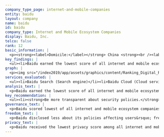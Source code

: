 ```yaml
---
company_type_page: internet-and-mobile-companies
entity: baidu
layout: company
name: baidu
id: baidu
company_type: Internet and Mobile Ecosystem Companies
display: Baidu, Inc.
telco: false
rank: 12
basic_information: | 
  <p><strong><label>Domicile:</label></strong> China <strong><br /><label>Link:</label> </strong><a href="https://www.baidu.com" target="_blank" rel="noopener"> https://www.baidu.com </a><br /><strong><label>Download Company Report:</label></strong> <a href="https://rankingdigitalrights.org/index2018/assets/static/download/Baidu.pdf" target="_blank" rel="noopener">English</a> |&nbsp;<a href="https://rankingdigitalrights.org/index2018/assets/static/download/baidu_chinese.pdf" target="_blank" rel="noopener">Chinese</a></p>
key_findings: | 
  <ul><li>Baidu earned the lowest score of all internet and mobile ecosystem companies in the Index, disclosing almost nothing about policies affecting freedom of expression and privacy.</li><li>Baidu disclosed less about its process for censoring content and restricting user accounts than any other internet and mobile ecosystem company evaluated.</li><li>Baidu improved its disclosure of how it handles user information, including disclosure of the types of user information it may collect, but disclosed less about privacy-related policies than any of its peers.</li></ul>
graph: | 
  <p><img src="/index2019/app/assets/graphics/content/Ranking_Digital_Rights_2018_Corporate_Accountability_Index.png" /></p>
services_evaluated: | 
  <ul><li>Baidu Search (Search engine)</li><li>Baidu Cloud (Cloud service)</li><li>Baidu PostBar (Social networking &amp; blog)</li></ul>
analysis_text: | 
  <p>Baidu earned the lowest score of all internet and mobile ecosystem companies evaluated, disclosing almost no information about its policies and practices affecting users&rsquo; freedom of expression and privacy. The company improved its disclosure of its handling of user information, including its disclosure of options users have to control if their information is used for targeted advertising. However, the company still fell short of meeting basic benchmarks for protecting users&rsquo; freedom of expression and privacy. While the <a href="https://freedomhouse.org/report/freedom-net/2017/china/" target="\">Chinese internet environment</a> is one of the most restrictive in the world, Baidu can still improve its transparency about basic policies affecting freedom of expression and privacy in key areas. The fact that Tencent outperformed Baidu on several such indicators shows that Baidu&rsquo;s poor performance cannot be attributed to China&rsquo;s restrictive legal and political environment alone.</p>
key_recommendation: | 
  <ul><li><strong>Be more transparent about security policies.</strong> Baidu should improve its disclosure of what it does to keep user information secure, including by communicating its policies for responding to data breaches.</li><li><strong>Increase transparency about private requests.</strong> Baidu can improve its disclosure about its processes for responding to private requests to restrict content or accounts and for user information.</li><li><strong>Improve grievance and remedy mechanisms.</strong> Baidu should disclose clear mechanisms for users to submit complaints related to freedom of expression and privacy.</li></ul><p><strong>Baidu Inc.</strong> provides internet search, cloud storage, social networking, and other services in China and internationally.<br /><strong><label>Industry: </label></strong>Internet Software and Services <br /><strong><label>Market cap: </label></strong>USD 87.3 billion <br /><strong><label>Stock symbol: </label></strong>NasdaqGS: BIDU</p>
governance_text: | 
  <p>Baidu scored lowest of all internet and mobile ecosystem companies in the Governance category. The company made a commitment to respect users&rsquo; privacy, although it fell short of committing to protect privacy as a human right (G1). The company disclosed no evidence of senior-level oversight on freedom of expression or privacy issues (G2), or of employee training or a whistleblower program related to these issues (G3). It failed to disclose if it conducts human rights due diligence (G4), or if the company engages with stakeholders on freedom of expression or privacy issues (G5). China&rsquo;s political and legal environment strongly discourages companies from making human rights commitments, but Baidu could still improve its disclosure of grievance and remedy mechanisms (G6).</p>
freedom_text: | 
  <p>Baidu disclosed less about its policies affecting users&rsquo; freedom of expression than any other internet and mobile ecosystem company evaluated, including Tencent. <br /><br /><strong> Content and account restrictions:</strong> Baidu disclosed less than all other internet and mobile ecosystem companies about the rules pertaining to different services and how they are enforced (F3, F4, F8). The company received some credit for its disclosure of what types of content or activities it prohibits on its services (F3), but disclosed no data about the volume and nature of content or accounts it restricts for violating these rules. Baidu did not commit to notify users when their content or accounts have been censored (F8).<br /><br /><strong>Content and account restriction requests:</strong> Baidu was one of only two internet and mobile ecosystem companies to receive no credit on these indicators, along with Samsung (F5-F7). It did not disclose any information about its process for responding to government or private requests to restrict content or accounts (F5), nor did it publish data about the requests it received and with which it complied (F6, F7).<br /><br /><strong>Identity policy:</strong> The company disclosed it requires users to verify their identities for all services (F11). Service providers offering internet access or information-related services in China are <a href="https://www.accessnow.org/closer-look-chinas-cybersecurity-law-cybersecurity-something-else//" target="\">legally required to do so</a>, as are messaging apps.</p>
privacy_text: | 
  <p>Baidu received the lowest privacy score among all internet and mobile ecosystem companies, including Tencent, despite making some key improvements. <br /><br /><strong>Handling of user information:</strong> Baidu disclosed less than almost all other internet and mobile ecosystem companies, other than the Russian internet company Mail.Ru, about how it handles user information (P3-P9). It provided relatively strong disclosure of the types of user information it may collect, on par with Oath, Tencent, and Twitter (P3), but gave significantly less information about what it shares (P4). Baidu improved its disclosure about whether it combines user information from various services and why it does so (P5) and about the user information it retains (P6). While the company improved its disclosure of options users have to control if their information is used for targeted advertising (P7), this suggests that targeted advertising is on by default. <br /><br /><strong>Requests for user information:</strong> Baidu disclosed almost nothing about how it handles government and private requests for user information, scoring just above Tencent (P10-P12). Although the Chinese legal and political environment makes it unrealistic to expect companies to disclose most information about government requests, Baidu should be able to reveal if and when it shares user information via private requests and under what circumstances. The company did not disclose whether it notifies users when it receives government or private requests for their information (P12). <br /><br /><strong>Security:</strong> Baidu disclosed the least of all internet and mobile ecosystem companies about its security policies (P13-P18). Baidu disclosed nothing about its internal security oversight processes (P13) or the company&rsquo;s policies for responding to data breaches (P15). The company disclosed a bug bounty program through which security researchers can report vulnerabilities, although it did not disclose a time frame in which it will review these reports (P14). Baidu disclosed no information about encryption of user communications (P16). Chinese companies are <a href="http://news.xinhuanet.com/politics/2015-12/27/c_128571798.htm/" target="\">required by law</a> to provide user information when requested by government authorities, effectively prohibiting them from offering end-to-end encryption or requiring that they provide decryption assistance.</p>
---
```

